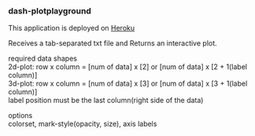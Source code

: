### dash-plotplayground

This application is deployed on [Heroku]("https://rts-dashplayground.herokuapp.com/")

Receives a tab-separated txt file and Returns an interactive plot.

required data shapes\
2d-plot: row x column = [num of data] x [2] or [num of data] x [2 + 1(label column)]\
3d-plot: row x column = [num of data] x [3] or [num of data] x [3 + 1(label column)]\
label position must be the last column(right side of the data)

options\
colorset, mark-style(opacity, size), axis labels
